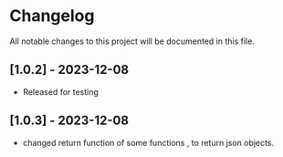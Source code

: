 # Changelog

All notable changes to this project will be documented in this file.

## [1.0.2] - 2023-12-08
- Released for testing

## [1.0.3] - 2023-12-08
- changed return function of some functions , to return json objects.
